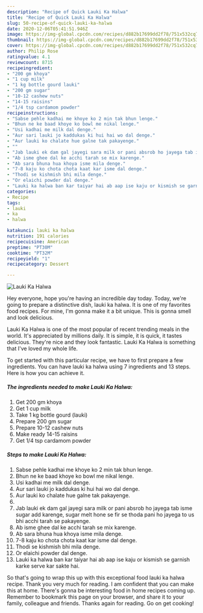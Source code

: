 ```yaml
---
description: "Recipe of Quick Lauki Ka Halwa"
title: "Recipe of Quick Lauki Ka Halwa"
slug: 50-recipe-of-quick-lauki-ka-halwa
date: 2020-12-06T05:41:51.946Z
image: https://img-global.cpcdn.com/recipes/d882b17699dd2f78/751x532cq70/lauki-ka-halwa-recipe-main-photo.jpg
thumbnail: https://img-global.cpcdn.com/recipes/d882b17699dd2f78/751x532cq70/lauki-ka-halwa-recipe-main-photo.jpg
cover: https://img-global.cpcdn.com/recipes/d882b17699dd2f78/751x532cq70/lauki-ka-halwa-recipe-main-photo.jpg
author: Philip Rose
ratingvalue: 4.1
reviewcount: 8715
recipeingredient:
- "200 gm khoya"
- "1 cup milk"
- "1 kg bottle gourd lauki"
- "200 gm sugar"
- "10-12 cashew nuts"
- "14-15 raisins"
- "1/4 tsp cardamom powder"
recipeinstructions:
- "Sabse pehle kadhai me khoye ko 2 min tak bhun lenge."
- "Bhun ne ke baad khoye ko bowl me nikal lenge."
- "Usi kadhai me milk dal denge."
- "Aur sari lauki jo kaddukas ki hui hai wo dal denge."
- "Aur lauki ko chalate hue galne tak pakayenge."
- ""
- "Jab lauki ek dam gal jayegi sara milk or pani absrob ho jayega tab isme sugar add karenge, sugar melt hone se fir se thoda pani ho jayega to us bhi acchi tarah se pakayenge."
- "Ab isme ghee dal ke acchi tarah se mix karenge."
- "Ab sara bhuna hua khoya isme mila denge."
- "7-8 kaju ko chota chota kaat kar isme dal denge."
- "Thodi se kishmish bhi mila denge."
- "Or elaichi powder dal denge."
- "Lauki ka halwa ban kar taiyar hai ab aap ise kaju or kismish se garnish karke serve kar sakte hai."
categories:
- Recipe
tags:
- lauki
- ka
- halwa

katakunci: lauki ka halwa 
nutrition: 191 calories
recipecuisine: American
preptime: "PT30M"
cooktime: "PT32M"
recipeyield: "1"
recipecategory: Dessert

---
```



![Lauki Ka Halwa](https://img-global.cpcdn.com/recipes/d882b17699dd2f78/751x532cq70/lauki-ka-halwa-recipe-main-photo.jpg)

Hey everyone, hope you're having an incredible day today. Today, we're going to prepare a distinctive dish, lauki ka halwa. It is one of my favorites food recipes. For mine, I'm gonna make it a bit unique. This is gonna smell and look delicious.

Lauki Ka Halwa is one of the most popular of recent trending meals in the world. It's appreciated by millions daily. It is simple, it is quick, it tastes delicious. They're nice and they look fantastic. Lauki Ka Halwa is something that I've loved my whole life.




To get started with this particular recipe, we have to first prepare a few ingredients. You can have lauki ka halwa using 7 ingredients and 13 steps. Here is how you can achieve it.

<!--inarticleads1-->

##### The ingredients needed to make Lauki Ka Halwa:

1. Get 200 gm khoya
1. Get 1 cup milk
1. Take 1 kg bottle gourd (lauki)
1. Prepare 200 gm sugar
1. Prepare 10-12 cashew nuts
1. Make ready 14-15 raisins
1. Get 1/4 tsp cardamom powder




<!--inarticleads2-->

##### Steps to make Lauki Ka Halwa:

1. Sabse pehle kadhai me khoye ko 2 min tak bhun lenge.
1. Bhun ne ke baad khoye ko bowl me nikal lenge.
1. Usi kadhai me milk dal denge.
1. Aur sari lauki jo kaddukas ki hui hai wo dal denge.
1. Aur lauki ko chalate hue galne tak pakayenge.
1. 
1. Jab lauki ek dam gal jayegi sara milk or pani absrob ho jayega tab isme sugar add karenge, sugar melt hone se fir se thoda pani ho jayega to us bhi acchi tarah se pakayenge.
1. Ab isme ghee dal ke acchi tarah se mix karenge.
1. Ab sara bhuna hua khoya isme mila denge.
1. 7-8 kaju ko chota chota kaat kar isme dal denge.
1. Thodi se kishmish bhi mila denge.
1. Or elaichi powder dal denge.
1. Lauki ka halwa ban kar taiyar hai ab aap ise kaju or kismish se garnish karke serve kar sakte hai.




So that's going to wrap this up with this exceptional food lauki ka halwa recipe. Thank you very much for reading. I am confident that you can make this at home. There's gonna be interesting food in home recipes coming up. Remember to bookmark this page on your browser, and share it to your family, colleague and friends. Thanks again for reading. Go on get cooking!
